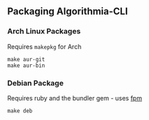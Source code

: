 Packaging Algorithmia-CLI
-------------------------

### Arch Linux Packages
Requires `makepkg` for Arch

```
make aur-git
make aur-bin
```

### Debian Package
Requires ruby and the bundler gem - uses [fpm](https://github.com/jordansissel/fpm)

```
make deb
```


